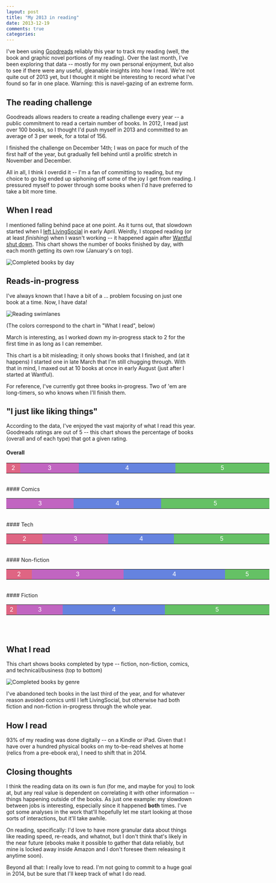 ```yaml
---
layout: post
title: "My 2013 in reading"
date: 2013-12-19
comments: true
categories:
---
```

I've been using [Goodreads](https://www.goodreads.com/) reliably this year to track my reading (well, the book and graphic novel portions of my reading). Over the last month, I've been exploring that data -- mostly for my own personal enjoyment, but also to see if there were any useful, gleanable insights into how I read. We're not quite out of 2013 yet, but I thought it might be interesting to record what I've found so far in one place. Warning: this is navel-gazing of an extreme form.

## The reading challenge

Goodreads allows readers to create a reading challenge every year -- a public commitment to read a certain number of books. In 2012, I read just over 100 books, so I thought I'd push myself in 2013 and committed to an average of 3 per week, for a total of 156.

I finished the challenge on December 14th; I was on pace for much of the first half of the year, but gradually fell behind until a prolific stretch in November and December.

All in all, I think I overdid it -- I'm a fan of committing to reading, but my choice to go big ended up siphoning off some of the joy I get from reading. I pressured myself to power through some books when I'd have preferred to take a bit more time.

## When I read

I mentioned falling behind pace at one point. As it turns out, that slowdown started when I [left LivingSocial](http://benscofield.com/on-taking-time-to-think/) in early April. Weirdly, I stopped reading (or at least *finishing*) when I wasn't working -- it happened again after [Wantful shut down](http://johnpoisson.com/post/60467938116/some-news-about-wantful/). This chart shows the number of books finished by day, with each month getting its own row (January's on top).

![Completed books by day](https://raw.github.com/bscofield/bscofield.github.com/source/images/completions-by-day.png)

## Reads-in-progress

I've always known that I have a bit of a ... problem focusing on just one book at a time. Now, I have data!

![Reading swimlanes](https://raw.github.com/bscofield/bscofield.github.com/source/images/swimlane.png)

(The colors correspond to the chart in "What I read", below)

March is interesting, as I worked down my in-progress stack to 2 for the first time in as long as I can remember.

This chart is a bit misleading; it only shows books that I finished, and (at it happens) I started one in late March that I'm still chugging through. With that in mind, I maxed out at 10 books at once in early August (just after I started at Wantful).

For reference, I've currently got three books in-progress. Two of 'em are long-timers, so who knows when I'll finish them.

## "I just like liking things"

According to the data, I've enjoyed the vast majority of what I read this year. Goodreads ratings are out of 5 -- this chart shows the percentage of books (overall and of each type) that got a given rating.

#### Overall
<table style="color:white;width:700px" cellspacing="0">
<tr>
<td style="text-align:center;width:24px;background-color:rgba(204,0,51,0.6);" > 2 </td>
<td style="text-align:center;width:176px;background-color:rgba(153,0,153,0.6);"> 3 </td>
<td style="text-align:center;width:304px;background-color:rgba(0,51,204,0.6);"> 4 </td>
<td style="text-align:center;width:296px;background-color:rgba(0,153,0,0.6);"> 5 </td>
</tr>
</table>

<br>
#### Comics

<table style="color:white;width:700px" cellspacing="0">
<tr>
<td style="text-align:center;width:175px;background-color:rgba(153,0,153,0.6);"> 3 </td>
<td style="text-align:center;width:233px;background-color:rgba(0,51,204,0.6);"> 4 </td>
<td style="text-align:center;width:292px;background-color:rgba(0,153,0,0.6);"> 5 </td>
</tr>
</table>

<br>
#### Tech

<table style="color:white;width:700px" cellspacing="0">
<tr>
<td style="text-align:center;width:88px;background-color:rgba(204,0,51,0.6);" > 2 </td>
<td style="text-align:center;width:175px;background-color:rgba(153,0,153,0.6);"> 3 </td>
<td style="text-align:center;width:175px;background-color:rgba(0,51,204,0.6);"> 4 </td>
<td style="text-align:center;width:262px;background-color:rgba(0,153,0,0.6);"> 5 </td>
</tr>
</table>

<br>
#### Non-fiction

<table style="color:white;width:700px" cellspacing="0">
<tr>
<td style="text-align:center;width:56px;background-color:rgba(204,0,51,0.6);" > 2 </td>
<td style="text-align:center;width:252px;background-color:rgba(153,0,153,0.6);"> 3 </td>
<td style="text-align:center;width:280px;background-color:rgba(0,51,204,0.6);"> 4 </td>
<td style="text-align:center;width:112px;background-color:rgba(0,153,0,0.6);"> 5 </td>
</tr>
</table>

<br>
#### Fiction

<table style="color:white;width:700px" cellspacing="0">
<tr>
<td style="text-align:center;width:12px;background-color:rgba(204,0,51,0.6);" > 2 </td>
<td style="text-align:center;width:117px;background-color:rgba(153,0,153,0.6);"> 3 </td>
<td style="text-align:center;width:282px;background-color:rgba(0,51,204,0.6);"> 4 </td>
<td style="text-align:center;width:289px;background-color:rgba(0,153,0,0.6);"> 5 </td>
</tr>
</table>

<br><br>

## What I read

This chart shows books completed by type -- fiction, non-fiction, comics, and technical/business (top to bottom)

![Completed books by genre](https://raw.github.com/bscofield/bscofield.github.com/source/images/genres.png)

I've abandoned tech books in the last third of the year, and for whatever reason avoided comics until I left LivingSocial, but otherwise had both fiction and non-fiction in-progress through the whole year.

## How I read

93% of my reading was done digitally -- on a Kindle or iPad. Given that I have over a hundred physical books on my to-be-read shelves at home (relics from a pre-ebook era), I need to shift that in 2014.

## Closing thoughts

I think the reading data on its own is fun (for me, and maybe for you) to look at, but any real value is dependent on correlating it with other information -- things happening outside of the books. As just one example: my slowdown between jobs is interesting, especially since it happened **both** times. I've got some analyses in the work that'll hopefully let me start looking at those sorts of interactions, but it'll take awhile.

On reading, specifically: I'd love to have more granular data about things like reading speed, re-reads, and whatnot, but I don't think that's likely in the near future (ebooks make it possible to gather that data reliably, but mine is locked away inside Amazon and I don't foresee them releasing it anytime soon).

Beyond all that: I really love to read. I'm not going to commit to a huge goal in 2014, but be sure that I'll keep track of what I do read.
